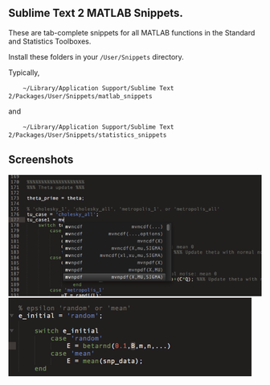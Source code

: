 Sublime Text 2 MATLAB Snippets.
----
These are tab-complete snippets for all MATLAB functions in the Standard and Statistics Toolboxes.  

Install these folders in your `/User/Snippets` directory.  

Typically, 


		~/Library/Application Support/Sublime Text 2/Packages/User/Snippets/matlab_snippets

and

		~/Library/Application Support/Sublime Text 2/Packages/User/Snippets/statistics_snippets


Screenshots
-----

![Screenshot](https://github.com/AGS-Knight/matlab-snipp/raw/master/screenshot1.png)
![Screenshot1](https://github.com/AGS-Knight/matlab-snipp/raw/master/screenshot2.png)
